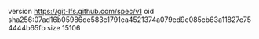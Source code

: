 version https://git-lfs.github.com/spec/v1
oid sha256:07ad16b05986de583c1791ea4521374a079ed9e085cb63a11827c754444b65fb
size 15106

